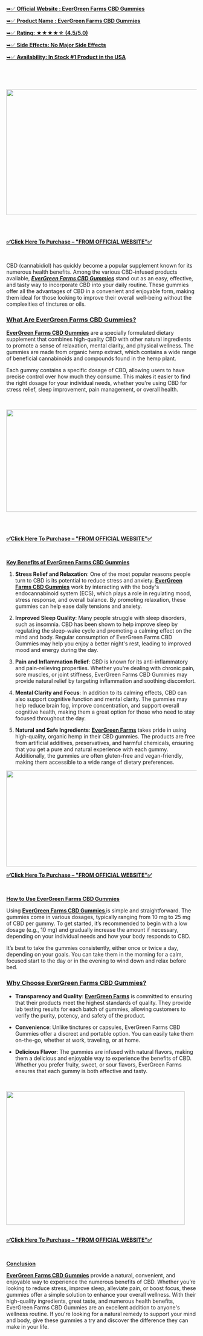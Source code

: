 <p><u><a href="https://taptonow.com/evergreen-farms-cbd-gummies-buy/">➥✅&nbsp;<strong>Official Website : EverGreen Farms CBD Gummies</strong></a></u></p>
<p lang="en-US" align="left"><u><a href="https://taptonow.com/evergreen-farms-cbd-gummies-buy/">➥✅&nbsp;<strong>Product Name : EverGreen Farms CBD Gummies</strong></a></u></p>
<p lang="en-US" align="left"><u>➥✅&nbsp;<strong>Rating: ★★★★☆ (4.5/5.0)</strong></u></p>
<p lang="en-US" align="left"><u>➥✅&nbsp;<strong>Side Effects: No Major Side Effects</strong></u></p>
<p align="left"><a href="https://taptonow.com/evergreen-farms-cbd-gummies-buy/"><u>➥✅&nbsp;<span lang="en-US"><strong>Availability: In Stock&nbsp;</strong></span></u><span lang="en-US"><strong>#1 Product in the&nbsp;</strong></span><span lang="en-US"><strong>USA</strong></span></a></p>
<p align="left">&nbsp;</p>
<p align="left">&nbsp;</p>
<div class="separator"><a href="https://taptonow.com/evergreen-farms-cbd-gummies-buy/"><img src="https://blogger.googleusercontent.com/img/b/R29vZ2xl/AVvXsEhJGBaoR6r4X6n8QP1VbdMTeq2FmQkW7bgi-i_ATLeAUUtO_qgt6Qx1FOA4ZDX5DgDkjfEV9rJKZWy1bZzcF_LGygApm0z7vzqwCUmenrXOO2RAwBDsbLbvasjc_jhfaT215-9NhKMYkNzuRMxI6KcK_ydzZSN386AyWcJuhD2uZ2QYuJ48LAVpYiRqYQIX/w510-h333/TUTRUJY.PNG" alt="" width="510" height="333" border="0" data-original-height="331" data-original-width="506" /></a></div>
<div class="separator">&nbsp;</div>
<p>&nbsp;</p>
<p align="left"><strong><a href="https://taptonow.com/evergreen-farms-cbd-gummies-buy/">✅<span lang="en-US">Click Here To</span></a></strong><strong><a href="https://taptonow.com/evergreen-farms-cbd-gummies-buy/"><span lang="en-US">&nbsp;Purchase &ndash; "FROM OFFICIAL WEBSITE"✅</span></a></strong></p>
<p align="left">&nbsp;</p>
<p>CBD (cannabidiol) has quickly become a popular supplement known for its numerous health benefits. Among the various CBD-infused products available,&nbsp;<em><a href="https://www.facebook.com/EverGreenFarmsCBDGummiesTry/"><strong>EverGreen Farms CBD Gummies</strong></a></em>&nbsp;stand out as an easy, effective, and tasty way to incorporate CBD into your daily routine. These gummies offer all the advantages of CBD in a convenient and enjoyable form, making them ideal for those looking to improve their overall well-being without the complexities of tinctures or oils.</p>
<h3 class="western"><u><strong>What Are EverGreen Farms CBD Gummies?</strong></u></h3>
<p><a href="https://www.facebook.com/EverGreenFarmsCBDGummiesTry/"><strong>EverGreen Farms CBD Gummies</strong></a>&nbsp;are a specially formulated dietary supplement that combines high-quality CBD with other natural ingredients to promote a sense of relaxation, mental clarity, and physical wellness. The gummies are made from organic hemp extract, which contains a wide range of beneficial cannabinoids and compounds found in the hemp plant.</p>
<p>Each gummy contains a specific dosage of CBD, allowing users to have precise control over how much they consume. This makes it easier to find the right dosage for your individual needs, whether you're using CBD for stress relief, sleep improvement, pain management, or overall health.</p>
<p>&nbsp;</p>
<div class="separator"><a href="https://taptonow.com/evergreen-farms-cbd-gummies-buy/"><img src="https://blogger.googleusercontent.com/img/b/R29vZ2xl/AVvXsEigUIUKIzXXQvBd_iIX0gG5FAISc5xGVLvPN78awSaxkHuG7WS4uDxsl4y261bzHfUcQXxcMRLolipoCVxmSxdA28A5w63F41lNJPfOcOT11L6Ssjo_WpFx8dgLmV1nw5bgrGND1UaM3rOz9wys0SKMQ01dyu-HqztmkdRAmFLnIfXHsPRBDYuspMoKLDGy/w510-h271/rtyry.PNG" alt="" width="510" height="271" border="0" data-original-height="326" data-original-width="614" /></a></div>
<div class="separator">&nbsp;</div>
<p>&nbsp;</p>
<p align="left"><strong><a href="https://taptonow.com/evergreen-farms-cbd-gummies-buy/">✅<span lang="en-US">Click Here To</span></a></strong><strong><a href="https://taptonow.com/evergreen-farms-cbd-gummies-buy/"><span lang="en-US">&nbsp;Purchase &ndash; "FROM OFFICIAL WEBSITE"✅</span></a></strong></p>
<p align="left">&nbsp;</p>
<p align="left"><u><strong>Key Benefits of EverGreen Farms CBD Gummies</strong></u></p>
<ol>
<li>
<p><strong>Stress Relief and Relaxation</strong>: One of the most popular reasons people turn to CBD is its potential to reduce stress and anxiety.&nbsp;<a href="https://www.facebook.com/EverGreenFarmsCBDGummiesTry/"><strong>EverGreen Farms CBD Gummies</strong></a>&nbsp;work by interacting with the body's endocannabinoid system (ECS), which plays a role in regulating mood, stress response, and overall balance. By promoting relaxation, these gummies can help ease daily tensions and anxiety.</p>
</li>
<li>
<p><strong>Improved Sleep Quality</strong>: Many people struggle with sleep disorders, such as insomnia. CBD has been shown to help improve sleep by regulating the sleep-wake cycle and promoting a calming effect on the mind and body. Regular consumption of EverGreen Farms CBD Gummies may help you enjoy a better night's rest, leading to improved mood and energy during the day.</p>
</li>
<li>
<p><strong>Pain and Inflammation Relief</strong>: CBD is known for its anti-inflammatory and pain-relieving properties. Whether you're dealing with chronic pain, sore muscles, or joint stiffness, EverGreen Farms CBD Gummies may provide natural relief by targeting inflammation and soothing discomfort.</p>
</li>
<li>
<p><strong>Mental Clarity and Focus</strong>: In addition to its calming effects, CBD can also support cognitive function and mental clarity. The gummies may help reduce brain fog, improve concentration, and support overall cognitive health, making them a great option for those who need to stay focused throughout the day.</p>
</li>
<li>
<p><strong>Natural and Safe Ingredients</strong>:&nbsp;<a href="https://www.facebook.com/EverGreenFarmsCBDGummiesTry/"><strong>EverGreen Farms</strong></a>&nbsp;takes pride in using high-quality, organic hemp in their CBD gummies. The products are free from artificial additives, preservatives, and harmful chemicals, ensuring that you get a pure and natural experience with each gummy. Additionally, the gummies are often gluten-free and vegan-friendly, making them accessible to a wide range of dietary preferences.</p>
</li>
</ol>
<div>
<div class="separator"><a href="https://taptonow.com/evergreen-farms-cbd-gummies-buy/"><img src="https://blogger.googleusercontent.com/img/b/R29vZ2xl/AVvXsEikSjsmwrhsoeQXCEpTsvliGXrPvJf09Ap2TFUTHLw0JuLWQMbALqL7wnfKsCiomihB7KHE6Q-iOWYSsDuByCSi2tRItqZRfL2_YspIogEvI2_RWy-IWhSLINoyIq53T5tE3YPl1VhaPLn7G3qD-1anWQlB4bDLJ0KAie3g9TPlyqUDYVaJWN6hGXob8KQ-/w508-h254/RTYRYBMJ.PNG" alt="" width="508" height="254" border="0" data-original-height="267" data-original-width="535" /></a></div>
</div>
<p align="left"><strong><a href="https://taptonow.com/evergreen-farms-cbd-gummies-buy/">✅<span lang="en-US">Click Here To</span></a></strong><strong><a href="https://taptonow.com/evergreen-farms-cbd-gummies-buy/"><span lang="en-US">&nbsp;Purchase &ndash; "FROM OFFICIAL WEBSITE"✅</span></a></strong></p>
<p align="left">&nbsp;</p>
<p align="left"><u><strong>How to Use EverGreen Farms CBD Gummies</strong></u></p>
<p>Using&nbsp;<a href="https://www.facebook.com/EverGreenFarmsCBDGummiesTry/"><strong>EverGreen Farms CBD Gummies&nbsp;</strong></a>is simple and straightforward. The gummies come in various dosages, typically ranging from 10 mg to 25 mg of CBD per gummy. To get started, it&rsquo;s recommended to begin with a low dosage (e.g., 10 mg) and gradually increase the amount if necessary, depending on your individual needs and how your body responds to CBD.</p>
<p>It&rsquo;s best to take the gummies consistently, either once or twice a day, depending on your goals. You can take them in the morning for a calm, focused start to the day or in the evening to wind down and relax before bed.</p>
<h3 class="western"><u><strong>Why Choose EverGreen Farms CBD Gummies?</strong></u></h3>
<ul>
<li>
<p><strong>Transparency and Quality</strong>:&nbsp;<a href="https://www.facebook.com/EverGreenFarmsCBDGummiesTry/"><strong>EverGreen Farms</strong></a>&nbsp;is committed to ensuring that their products meet the highest standards of quality. They provide lab testing results for each batch of gummies, allowing customers to verify the purity, potency, and safety of the product.</p>
</li>
<li>
<p><strong>Convenience</strong>: Unlike tinctures or capsules, EverGreen Farms CBD Gummies offer a discreet and portable option. You can easily take them on-the-go, whether at work, traveling, or at home.</p>
</li>
<li>
<p><strong>Delicious Flavor</strong>: The gummies are infused with natural flavors, making them a delicious and enjoyable way to experience the benefits of CBD. Whether you prefer fruity, sweet, or sour flavors, EverGreen Farms ensures that each gummy is both effective and tasty.</p>
<p>&nbsp;</p>
</li>
</ul>
<div>
<div class="separator"><a href="https://taptonow.com/evergreen-farms-cbd-gummies-buy/"><img src="https://blogger.googleusercontent.com/img/b/R29vZ2xl/AVvXsEglAGNqQRXq38I-r9G_3KqmxSw0j401zVwl2UOwQFUIioS8_blsKX4D5nNIBsyYbTFp2wicy7vxRkjt4tWJBAbhMoFR6JZmS4oninO_7TDbDPCiSx2CyCnvZU6Me2ggv_o6fYsxDqpvOA3lCMNONZ3gAG-5zvzL5UC5Drauz4GZb_yCMraYPnp041cn793S/w472-h354/URTU.PNG" alt="" width="472" height="354" border="0" data-original-height="379" data-original-width="505" /></a></div>
<div class="separator">&nbsp;</div>
</div>
<p align="left"><strong><a href="https://taptonow.com/evergreen-farms-cbd-gummies-buy/">✅<span lang="en-US">Click Here To</span></a></strong><strong><a href="https://taptonow.com/evergreen-farms-cbd-gummies-buy/"><span lang="en-US">&nbsp;Purchase &ndash; "FROM OFFICIAL WEBSITE"✅</span></a></strong></p>
<p align="left">&nbsp;</p>
<p align="left"><u><strong>Conclusion</strong></u></p>
<p><a href="https://www.facebook.com/EverGreenFarmsCBDGummiesTry/"><strong>EverGreen Farms CBD Gummies</strong></a>&nbsp;provide a natural, convenient, and enjoyable way to experience the numerous benefits of CBD. Whether you&rsquo;re looking to reduce stress, improve sleep, alleviate pain, or boost focus, these gummies offer a simple solution to enhance your overall wellness. With their high-quality ingredients, great taste, and numerous health benefits, EverGreen Farms CBD Gummies are an excellent addition to anyone's wellness routine. If you're looking for a natural remedy to support your mind and body, give these gummies a try and discover the difference they can make in your life.</p>
